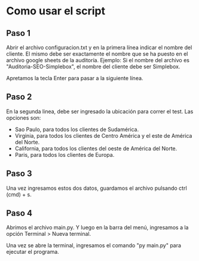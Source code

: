 # Como usar el script

## Paso 1

Abrir el archivo configuracion.txt y en la primera línea indicar el nombre del cliente. El mismo debe ser exactamente el nombre que se ha puesto en el archivo google sheets de la auditoría. Ejemplo: Si el nombre del archivo es "Auditoria-SEO-Simplebox", el nombre del cliente debe ser Simplebox.

Apretamos la tecla Enter para pasar a la siguiente línea.

## Paso 2

En la segunda linea, debe ser ingresado la ubicación para correr el test. Las opciones son:

* Sao Paulo, para todos los clientes de Sudamérica.
* Virginia, para todos los clientes de Centro América y el este de América del Norte.
* California, para todos los clientes del oeste de América del Norte.
* Paris, para todos los clientes de Europa.

## Paso 3

Una vez ingresamos estos dos datos, guardamos el archivo pulsando ctrl (cmd) + s.

## Paso 4

Abrimos el archivo main.py. Y luego en la barra del menú, ingresamos a la opción Terminal > Nueva terminal.

Una vez se abre la terminal, ingresamos el comando "py main.py" para ejecutar el programa.
